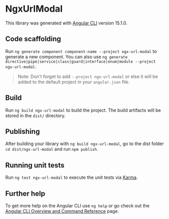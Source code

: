 # NgxUrlModal

This library was generated with [Angular CLI](https://github.com/angular/angular-cli) version 15.1.0.

## Code scaffolding

Run `ng generate component component-name --project ngx-url-modal` to generate a new component. You can also use `ng generate directive|pipe|service|class|guard|interface|enum|module --project ngx-url-modal`.
> Note: Don't forget to add `--project ngx-url-modal` or else it will be added to the default project in your `angular.json` file. 

## Build

Run `ng build ngx-url-modal` to build the project. The build artifacts will be stored in the `dist/` directory.

## Publishing

After building your library with `ng build ngx-url-modal`, go to the dist folder `cd dist/ngx-url-modal` and run `npm publish`.

## Running unit tests

Run `ng test ngx-url-modal` to execute the unit tests via [Karma](https://karma-runner.github.io).

## Further help

To get more help on the Angular CLI use `ng help` or go check out the [Angular CLI Overview and Command Reference](https://angular.io/cli) page.
